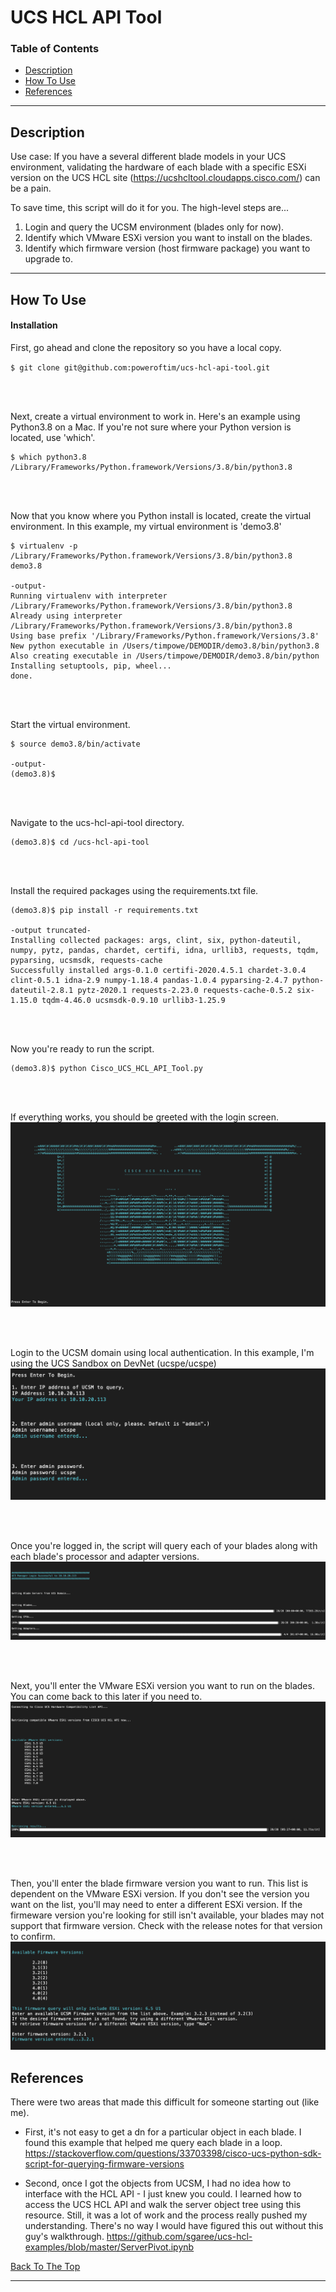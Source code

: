 # UCS HCL API Tool
### Table of Contents
- [Description](#description)
- [How To Use](#how-to-use)
- [References](#references)

---

## Description
Use case: If you have a several different blade models in your UCS environment, validating the hardware of each blade with a specific ESXi version on the UCS HCL site (https://ucshcltool.cloudapps.cisco.com/) can be a pain. 

To save time, this script will do it for you. The high-level steps are...

1. Login and query the UCSM environment (blades only for now).
2. Identify which VMware ESXi version you want to install on the blades.
3. Identify which firmware version (host firmware package) you want to upgrade to.

---

## How To Use

#### Installation

First, go ahead and clone the repository so you have a local copy.

`$ git clone git@github.com:poweroftim/ucs-hcl-api-tool.git`

<br>
<br>

Next, create a virtual environment to work in. Here's an example using Python3.8 on a Mac. If you're not sure where your Python version is located, use 'which'.
```
$ which python3.8
/Library/Frameworks/Python.framework/Versions/3.8/bin/python3.8
```
<br>
<br>

Now that you know where you Python install is located, create the virtual environment. In this example, my virtual environment is 'demo3.8'
```
$ virtualenv -p /Library/Frameworks/Python.framework/Versions/3.8/bin/python3.8 demo3.8

-output-
Running virtualenv with interpreter /Library/Frameworks/Python.framework/Versions/3.8/bin/python3.8
Already using interpreter /Library/Frameworks/Python.framework/Versions/3.8/bin/python3.8
Using base prefix '/Library/Frameworks/Python.framework/Versions/3.8'
New python executable in /Users/timpowe/DEMODIR/demo3.8/bin/python3.8
Also creating executable in /Users/timpowe/DEMODIR/demo3.8/bin/python
Installing setuptools, pip, wheel...
done.
```

<br>
<br>

Start the virtual environment. 
```
$ source demo3.8/bin/activate

-output-
(demo3.8)$ 
```

<br>
<br>

Navigate to the ucs-hcl-api-tool directory.
```
(demo3.8)$ cd /ucs-hcl-api-tool
```

<br>
<br>

Install the required packages using the requirements.txt file. 
```
(demo3.8)$ pip install -r requirements.txt

-output truncated-
Installing collected packages: args, clint, six, python-dateutil, numpy, pytz, pandas, chardet, certifi, idna, urllib3, requests, tqdm, pyparsing, ucsmsdk, requests-cache
Successfully installed args-0.1.0 certifi-2020.4.5.1 chardet-3.0.4 clint-0.5.1 idna-2.9 numpy-1.18.4 pandas-1.0.4 pyparsing-2.4.7 python-dateutil-2.8.1 pytz-2020.1 requests-2.23.0 requests-cache-0.5.2 six-1.15.0 tqdm-4.46.0 ucsmsdk-0.9.10 urllib3-1.25.9

```

<br>
<br>

Now you're ready to run the script. 
```
(demo3.8)$ python Cisco_UCS_HCL_API_Tool.py
```

<br>
<br>


If everything works, you should be greeted with the login screen. 
![Login Screen](/images/login.png)

<br>
<br>

Login to the UCSM domain using local authentication. In this example, I'm using the UCS Sandbox on DevNet (ucspe/ucspe)
![Login Screen](/images/login2.png)

<br>
<br>

Once you're logged in, the script will query each of your blades along with each blade's processor and adapter versions. 
![Login Screen](/images/query.png)

<br>
<br>

Next, you'll enter the VMware ESXi version you want to run on the blades. You can come back to this later if you need to.
![Login Screen](/images/vmwareversion.png)

<br>
<br>

Then, you'll enter the blade firmware version you want to run. This list is dependent on the VMware ESXi version. If you don't see the version you want on the list, you'll may need to enter a different ESXi version. If the firmeware version you're looking for still isn't available, your blades may not support that firmware version. Check with the release notes for that version to confirm. 
![Login Screen](/images/firmwareversion.png)





## References

There were two areas that made this difficult for someone starting out (like me). 

- First, it's not easy to get a dn for a particular object in each blade. I found this example that helped me query each blade in a loop. https://stackoverflow.com/questions/33703398/cisco-ucs-python-sdk-script-for-querying-firmware-versions

- Second, once I got the objects from UCSM, I had no idea how to interface with the HCL API - I just knew you could. I learned how to access the UCS HCL API and walk the server object tree using this resource. Still, it was a lot of work and the process really pushed my understanding. There's no way I would have figured this out without this guy's walkthrough. https://github.com/sgaree/ucs-hcl-examples/blob/master/ServerPivot.ipynb



    
[Back To The Top](#read-me-template)

---
